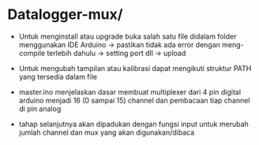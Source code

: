 # Datalogger-mux/
- Untuk menginstall atau upgrade buka salah satu file didalam folder menggunakan IDE Arduino
-> pastikan tidak ada error dengan meng-compile terlebih dahulu
-> setting port dll
-> upload

- Untuk mengubah tampilan atau kalibrasi dapat mengikuti struktur PATH yang tersedia dalam file

- master.ino menjelaskan dasar membuat multiplexer dari 4 pin digital arduino menjadi 16 (0 sampai 15) channel 
dan pembacaan tiap channel di pin analog
- tahap selanjutnya akan dipadukan dengan fungsi input untuk merubah jumlah channel dan mux yang akan digunakan/dibaca
